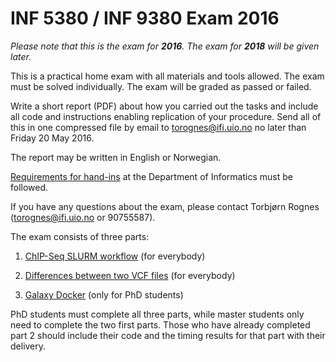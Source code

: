 # INF 5380 / INF 9380 Exam 2016

*Please note that this is the exam for **2016**. The exam for **2018** will be given later.*


This is a practical home exam with all materials and tools allowed. The exam must be solved individually. The exam will be graded as passed or failed.

Write a short report (PDF) about how you carried out the tasks and include all code and instructions enabling replication of your procedure. Send all of this in one compressed file by email to torognes@ifi.uio.no no later than Friday 20 May 2016.

The report may be written in English or Norwegian.

[Requirements for hand-ins](http://www.uio.no/english/studies/admin/compulsory-activities/mn-ifi-mandatory.html) at the Department of Informatics must be followed.

If you have any questions about the exam, please contact Torbjørn Rognes (torognes@ifi.uio.no or 90755587).

The exam consists of three parts:

1. [ChIP-Seq SLURM workflow](https://github.com/torognes/inf9380/blob/master/exam/chipseq-slurm.md) (for everybody) 

2. [Differences between two VCF files](https://github.com/torognes/inf9380/blob/master/exam/compare-two-vcf-files.md)  (for everybody)

3. [Galaxy Docker](https://github.com/torognes/inf9380/blob/master/exam/galaxy_docker.md) (only for PhD students)

PhD students must complete all three parts, while master students only need to complete the two first parts. Those who have already completed part 2 should include their code and the timing results for that part with their delivery.
